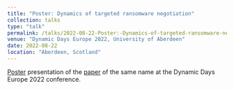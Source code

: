 ```yaml
---
title: "Poster: Dynamics of targeted ransomware negotiation"
collection: talks
type: "talk"
permalink: /talks/2022-08-22-Poster:-Dynamics-of-targeted-ransomware-negotiation
venue: "Dynamic Days Europe 2022, University of Aberdeen"
date: 2022-08-22
location: "Aberdeen, Scotland"
---
```


[Poster](https://github.com/PierceRyan/pierceryan.github.io/blob/master/files/ddeu22_poster_dynamics_of_targeted_ransomware_negotiation.pdf) presentation of the [paper](https://ieeexplore.ieee.org/document/9738625) of the same name at the Dynamic Days Europe 2022 conference.
